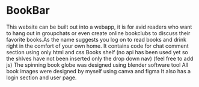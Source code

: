 # BookBar
This website can be built out into a webapp, it is for avid readers who want to hang out in groupchats or even create online bookclubs to discuss their favorite books.As the name suggests you log on to read books and drink right in the comfort of your own home.
It contains code for chat comment section using only html and css
Books shelf (no api has been used yet so the shlves have not been inserted only the drop down nav) (feel free to add js)
The spinning book globe was designed using blender software tool
All book images were designed by myself using canva and figma
It also has a login section and user page. 

